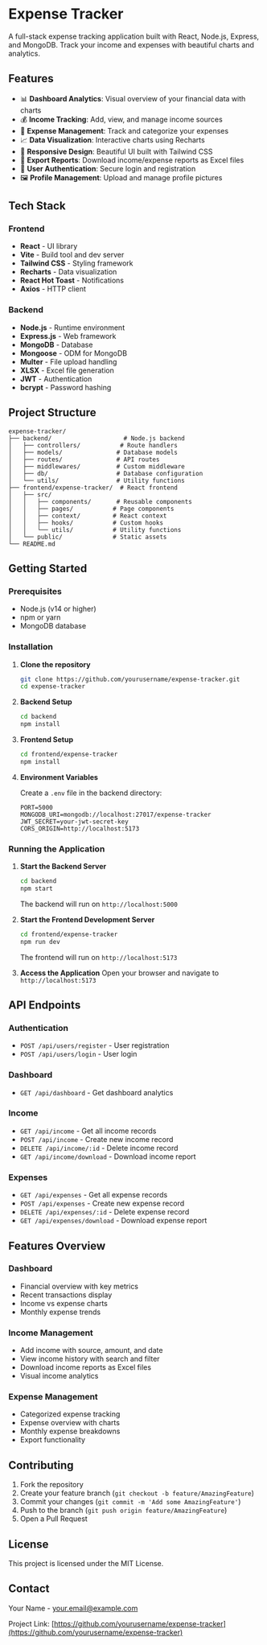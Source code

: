 # Expense Tracker

A full-stack expense tracking application built with React, Node.js, Express, and MongoDB. Track your income and expenses with beautiful charts and analytics.

## Features

- 📊 **Dashboard Analytics**: Visual overview of your financial data with charts
- 💰 **Income Tracking**: Add, view, and manage income sources
- 💸 **Expense Management**: Track and categorize your expenses
- 📈 **Data Visualization**: Interactive charts using Recharts
- 📱 **Responsive Design**: Beautiful UI built with Tailwind CSS
- 📄 **Export Reports**: Download income/expense reports as Excel files
- 🔐 **User Authentication**: Secure login and registration
- 🖼️ **Profile Management**: Upload and manage profile pictures

## Tech Stack

### Frontend
- **React** - UI library
- **Vite** - Build tool and dev server
- **Tailwind CSS** - Styling framework
- **Recharts** - Data visualization
- **React Hot Toast** - Notifications
- **Axios** - HTTP client

### Backend
- **Node.js** - Runtime environment
- **Express.js** - Web framework
- **MongoDB** - Database
- **Mongoose** - ODM for MongoDB
- **Multer** - File upload handling
- **XLSX** - Excel file generation
- **JWT** - Authentication
- **bcrypt** - Password hashing

## Project Structure

```
expense-tracker/
├── backend/                    # Node.js backend
│   ├── controllers/           # Route handlers
│   ├── models/               # Database models
│   ├── routes/               # API routes
│   ├── middlewares/          # Custom middleware
│   ├── db/                   # Database configuration
│   └── utils/                # Utility functions
├── frontend/expense-tracker/  # React frontend
│   ├── src/
│   │   ├── components/       # Reusable components
│   │   ├── pages/           # Page components
│   │   ├── context/         # React context
│   │   ├── hooks/           # Custom hooks
│   │   └── utils/           # Utility functions
│   └── public/              # Static assets
└── README.md
```

## Getting Started

### Prerequisites

- Node.js (v14 or higher)
- npm or yarn
- MongoDB database

### Installation

1. **Clone the repository**
   ```bash
   git clone https://github.com/yourusername/expense-tracker.git
   cd expense-tracker
   ```

2. **Backend Setup**
   ```bash
   cd backend
   npm install
   ```

3. **Frontend Setup**
   ```bash
   cd frontend/expense-tracker
   npm install
   ```

4. **Environment Variables**
   
   Create a `.env` file in the backend directory:
   ```env
   PORT=5000
   MONGODB_URI=mongodb://localhost:27017/expense-tracker
   JWT_SECRET=your-jwt-secret-key
   CORS_ORIGIN=http://localhost:5173
   ```

### Running the Application

1. **Start the Backend Server**
   ```bash
   cd backend
   npm start
   ```
   The backend will run on `http://localhost:5000`

2. **Start the Frontend Development Server**
   ```bash
   cd frontend/expense-tracker
   npm run dev
   ```
   The frontend will run on `http://localhost:5173`

3. **Access the Application**
   Open your browser and navigate to `http://localhost:5173`

## API Endpoints

### Authentication
- `POST /api/users/register` - User registration
- `POST /api/users/login` - User login

### Dashboard
- `GET /api/dashboard` - Get dashboard analytics

### Income
- `GET /api/income` - Get all income records
- `POST /api/income` - Create new income record
- `DELETE /api/income/:id` - Delete income record
- `GET /api/income/download` - Download income report

### Expenses
- `GET /api/expenses` - Get all expense records
- `POST /api/expenses` - Create new expense record
- `DELETE /api/expenses/:id` - Delete expense record
- `GET /api/expenses/download` - Download expense report

## Features Overview

### Dashboard
- Financial overview with key metrics
- Recent transactions display
- Income vs expense charts
- Monthly expense trends

### Income Management
- Add income with source, amount, and date
- View income history with search and filter
- Download income reports as Excel files
- Visual income analytics

### Expense Management
- Categorized expense tracking
- Expense overview with charts
- Monthly expense breakdowns
- Export functionality

## Contributing

1. Fork the repository
2. Create your feature branch (`git checkout -b feature/AmazingFeature`)
3. Commit your changes (`git commit -m 'Add some AmazingFeature'`)
4. Push to the branch (`git push origin feature/AmazingFeature`)
5. Open a Pull Request

## License

This project is licensed under the MIT License.

## Contact

Your Name - your.email@example.com

Project Link: [https://github.com/yourusername/expense-tracker](https://github.com/yourusername/expense-tracker)
